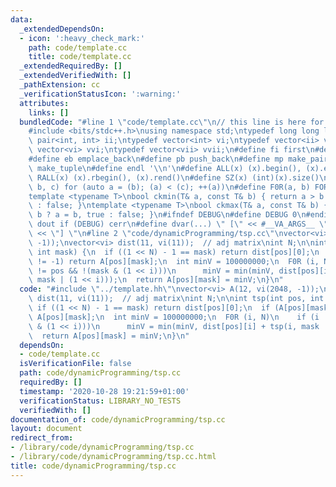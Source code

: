 ```yaml
---
data:
  _extendedDependsOn:
  - icon: ':heavy_check_mark:'
    path: code/template.cc
    title: code/template.cc
  _extendedRequiredBy: []
  _extendedVerifiedWith: []
  _pathExtension: cc
  _verificationStatusIcon: ':warning:'
  attributes:
    links: []
  bundledCode: "#line 1 \"code/template.cc\"\n// this line is here for a reason\n\
    #include <bits/stdc++.h>\nusing namespace std;\ntypedef long long ll;\ntypedef\
    \ pair<int, int> ii;\ntypedef vector<int> vi;\ntypedef vector<ii> vii;\ntypedef\
    \ vector<vi> vvi;\ntypedef vector<vii> vvii;\n#define fi first\n#define se second\n\
    #define eb emplace_back\n#define pb push_back\n#define mp make_pair\n#define mt\
    \ make_tuple\n#define endl '\\n'\n#define ALL(x) (x).begin(), (x).end()\n#define\
    \ RALL(x) (x).rbegin(), (x).rend()\n#define SZ(x) (int)(x).size()\n#define FOR(a,\
    \ b, c) for (auto a = (b); (a) < (c); ++(a))\n#define F0R(a, b) FOR (a, 0, (b))\n\
    template <typename T>\nbool ckmin(T& a, const T& b) { return a > b ? a = b, true\
    \ : false; }\ntemplate <typename T>\nbool ckmax(T& a, const T& b) { return a <\
    \ b ? a = b, true : false; }\n#ifndef DEBUG\n#define DEBUG 0\n#endif\n#define\
    \ dout if (DEBUG) cerr\n#define dvar(...) \" [\" << #__VA_ARGS__ \": \" << (__VA_ARGS__)\
    \ << \"] \"\n#line 2 \"code/dynamicProgramming/tsp.cc\"\nvector<vi> A(12, vi(2048,\
    \ -1));\nvector<vi> dist(11, vi(11));  // adj matrix\nint N;\n\nint tsp(int pos,\
    \ int mask) {\n  if ((1 << N) - 1 == mask) return dist[pos][0];\n  if (A[pos][mask]\
    \ != -1) return A[pos][mask];\n  int minV = 100000000;\n  F0R (i, N)\n    if (i\
    \ != pos && !(mask & (1 << i)))\n      minV = min(minV, dist[pos][i] + tsp(i,\
    \ mask | (1 << i)));\n  return A[pos][mask] = minV;\n}\n"
  code: "#include \"../template.hh\"\nvector<vi> A(12, vi(2048, -1));\nvector<vi>\
    \ dist(11, vi(11));  // adj matrix\nint N;\n\nint tsp(int pos, int mask) {\n \
    \ if ((1 << N) - 1 == mask) return dist[pos][0];\n  if (A[pos][mask] != -1) return\
    \ A[pos][mask];\n  int minV = 100000000;\n  F0R (i, N)\n    if (i != pos && !(mask\
    \ & (1 << i)))\n      minV = min(minV, dist[pos][i] + tsp(i, mask | (1 << i)));\n\
    \  return A[pos][mask] = minV;\n}\n"
  dependsOn:
  - code/template.cc
  isVerificationFile: false
  path: code/dynamicProgramming/tsp.cc
  requiredBy: []
  timestamp: '2020-10-28 19:21:59+01:00'
  verificationStatus: LIBRARY_NO_TESTS
  verifiedWith: []
documentation_of: code/dynamicProgramming/tsp.cc
layout: document
redirect_from:
- /library/code/dynamicProgramming/tsp.cc
- /library/code/dynamicProgramming/tsp.cc.html
title: code/dynamicProgramming/tsp.cc
---
```

